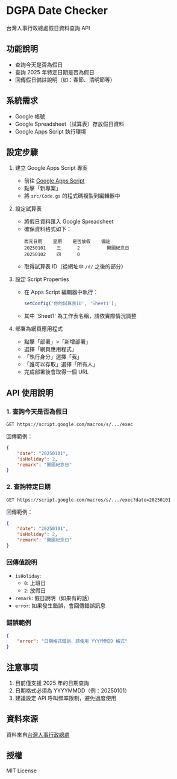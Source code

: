 # DGPA Date Checker

台灣人事行政總處假日資料查詢 API

## 功能說明

- 查詢今天是否為假日
- 查詢 2025 年特定日期是否為假日
- 回傳假日備註說明（如：春節、清明節等）

## 系統需求

- Google 帳號
- Google Spreadsheet（試算表）存放假日資料
- Google Apps Script 執行環境

## 設定步驟

1. 建立 Google Apps Script 專案
   - 前往 [Google Apps Script](https://script.google.com/)
   - 點擊「新專案」
   - 將 `src/Code.gs` 的程式碼複製到編輯器中

2. 設定試算表
   - 將假日資料匯入 Google Spreadsheet
   - 確保資料格式如下：
     ```
     西元日期    星期    是否放假    備註
     20250101    三      2          開國紀念日
     20250102    四      0
     ```
   - 取得試算表 ID（從網址中 `/d/` 之後的部分）

3. 設定 Script Properties
   - 在 Apps Script 編輯器中執行：
     ```javascript
     setConfig('你的試算表ID', 'Sheet1');
     ```
   - 其中 'Sheet1' 為工作表名稱，請依實際情況調整

4. 部署為網頁應用程式
   - 點擊「部署」>「新增部署」
   - 選擇「網頁應用程式」
   - 「執行身分」選擇「我」
   - 「誰可以存取」選擇「所有人」
   - 完成部署後會取得一個 URL

## API 使用說明

### 1. 查詢今天是否為假日

```
GET https://script.google.com/macros/s/.../exec
```

回傳範例：

```json
{
    "date": "20250101",
    "isHoliday": 2,
    "remark": "開國紀念日"
}
```

### 2. 查詢特定日期

```
GET https://script.google.com/macros/s/.../exec?date=20250101
```

回傳範例：

```json
{
    "date": "20250101",
    "isHoliday": 2,
    "remark": "開國紀念日"
}
```

### 回傳值說明

- `isHoliday`: 
  - `0`: 上班日
  - `2`: 放假日
- `remark`: 假日說明（如果有的話）
- `error`: 如果發生錯誤，會回傳錯誤訊息

### 錯誤範例

```json
{
    "error": "日期格式錯誤，請使用 YYYYMMDD 格式"
}
```

## 注意事項

1. 目前僅支援 2025 年的日期查詢
2. 日期格式必須為 YYYYMMDD（例：20250101）
3. 建議設定 API 呼叫頻率限制，避免過度使用

## 資料來源

資料來自[台灣人事行政總處](https://www.dgpa.gov.tw/)

## 授權

MIT License
